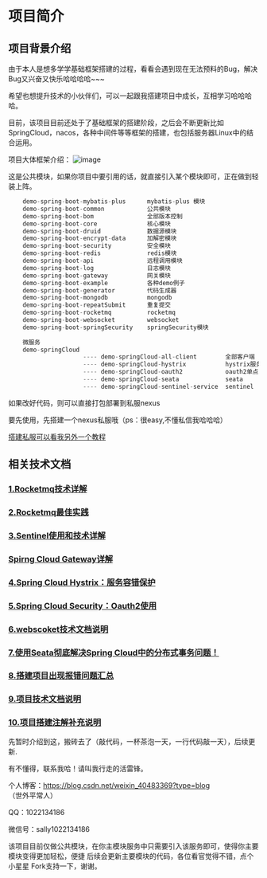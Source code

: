 # 项目简介

## 项目背景介绍

由于本人是想多学学基础框架搭建的过程，看看会遇到现在无法预料的Bug，解决Bug又兴奋又快乐哈哈哈哈~~~

希望也想提升技术的小伙伴们，可以一起跟我搭建项目中成长，互相学习哈哈哈哈。

目前，该项目目前还处于了基础框架的搭建阶段，之后会不断更新比如SpringCloud，nacos，各种中间件等等框架的搭建，也包括服务器Linux中的结合运用。



项目大体框架介绍：
![image](https://user-images.githubusercontent.com/76513734/212838705-fc34009c-bd80-421a-b96c-a2cc7ee38a16.png)





这是公共模块，如果你项目中要引用的话，就直接引入某个模块即可，正在做到轻装上阵。



```java
    demo-spring-boot-mybatis-plus      mybatis-plus 模块
    demo-spring-boot-common            公共模块
    demo-spring-boot-bom               全部版本控制
    demo-spring-boot-core              核心模块
    demo-spring-boot-druid             数据源模块
    demo-spring-boot-encrypt-data      加解密模块     
    demo-spring-boot-security          安全模块
    demo-spring-boot-redis             redis模块
    demo-spring-boot-api               远程调用模块
    demo-spring-boot-log               日志模块 
    demo-spring-boot-gateway           网关模块
    demo-spring-boot-example           各种demo例子
    demo-spring-boot-generator         代码生成器
    demo-spring-boot-mongodb           mongodb
    demo-spring-boot-repeatSubmit      重复提交
    demo-spring-boot-rocketmq          rocketmq
    demo-spring-boot-websocket         websocket
    demo-spring-boot-springSecurity    springSecurity模块
    
    微服务
    demo-springCloud
                     ---- demo-springCloud-all-client        全部客户端
                     ---- demo-springCloud-hystrix           hystrix服务熔断
                     ---- demo-springCloud-oauth2            oauth2单点登录
                     ---- demo-springCloud-seata             seata 
                     ---- demo-springCloud-sentinel-service  sentinel
```

如果改好代码，则可以直接打包部署到私服nexus

要先使用，先搭建一个nexus私服哦（ps：很easy,不懂私信我哈哈哈）

[搭建私服可以看我另外一个教程](https://blog.csdn.net/weixin_40483369/article/details/123794145)

## 相关技术文档

### [1.Rocketmq技术详解](https://github.com/hongjiatao/spring-boot-anyDemo/wiki/Rocketmq%E6%8A%80%E6%9C%AF%E8%AF%A6%E8%A7%A3)

### [2.Rocketmq最佳实践](https://github.com/hongjiatao/spring-boot-anyDemo/wiki/Rocketmq%E6%9C%80%E4%BD%B3%E5%AE%9E%E8%B7%B5)

### [3.Sentinel使用和技术详解](https://github.com/hongjiatao/spring-boot-anyDemo/wiki/Sentinel%E4%BD%BF%E7%94%A8%E5%92%8C%E6%8A%80%E6%9C%AF%E8%AF%A6%E8%A7%A3)

### [Spirng Cloud Gateway详解](https://github.com/hongjiatao/spring-boot-anyDemo/wiki/Spirng-Cloud-Gateway%E8%AF%A6%E8%A7%A3)

### [4.Spring Cloud Hystrix：服务容错保护](https://github.com/hongjiatao/spring-boot-anyDemo/wiki/Spring-Cloud-Hystrix%EF%BC%9A%E6%9C%8D%E5%8A%A1%E5%AE%B9%E9%94%99%E4%BF%9D%E6%8A%A4)

### [5.Spring Cloud Security：Oauth2使用](https://github.com/hongjiatao/spring-boot-anyDemo/wiki/Spring-Cloud-Security%EF%BC%9AOauth2%E4%BD%BF%E7%94%A8)

### [6.webscoket技术文档说明](https://github.com/hongjiatao/spring-boot-anyDemo/wiki/webscoket%E6%8A%80%E6%9C%AF%E6%96%87%E6%A1%A3%E8%AF%B4%E6%98%8E)

### [7.使用Seata彻底解决Spring Cloud中的分布式事务问题！](https://github.com/hongjiatao/spring-boot-anyDemo/wiki/%E4%BD%BF%E7%94%A8Seata%E5%BD%BB%E5%BA%95%E8%A7%A3%E5%86%B3Spring-Cloud%E4%B8%AD%E7%9A%84%E5%88%86%E5%B8%83%E5%BC%8F%E4%BA%8B%E5%8A%A1%E9%97%AE%E9%A2%98%EF%BC%81)

### [8.搭建项目出现报错问题汇总](https://github.com/hongjiatao/spring-boot-anyDemo/wiki/%E6%90%AD%E5%BB%BA%E9%A1%B9%E7%9B%AE%E5%87%BA%E7%8E%B0%E6%8A%A5%E9%94%99%E9%97%AE%E9%A2%98%E6%B1%87%E6%80%BB)

### [9.项目技术文档说明](https://github.com/hongjiatao/spring-boot-anyDemo/wiki/%E9%A1%B9%E7%9B%AE%E6%8A%80%E6%9C%AF%E6%96%87%E6%A1%A3%E8%AF%B4%E6%98%8E)

### [10.项目搭建注解补充说明](https://github.com/hongjiatao/spring-boot-anyDemo/wiki/%E9%A1%B9%E7%9B%AE%E6%90%AD%E5%BB%BA%E6%B3%A8%E8%A7%A3%E8%A1%A5%E5%85%85%E8%AF%B4%E6%98%8E)





先暂时介绍到这，搬砖去了（敲代码，一杯茶泡一天，一行代码敲一天），后续更新.



有不懂得，联系我哈！请叫我行走的活雷锋。

个人博客：https://blog.csdn.net/weixin_40483369?type=blog    （世外平常人）

QQ：1022134186

微信号：sally1022134186

该项目目前仅做公共模块，在你主模块服务中只需要引入该服务即可，使得你主要模块变得更加轻松，便捷
后续会更新主要模块的代码，各位看官觉得不错，点个小星星 Fork支持一下，谢谢。

